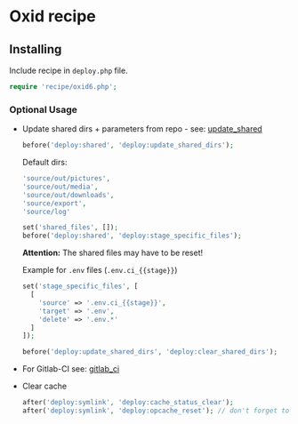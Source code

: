 # Oxid recipe

## Installing

Include recipe in `deploy.php` file.

```php
require 'recipe/oxid6.php';
```


### Optional Usage

* Update shared dirs + parameters from repo - see: [update_shared](deploy/update_shared.md)

    ```php
    before('deploy:shared', 'deploy:update_shared_dirs');
    ```

  Default dirs:
  ```php
  'source/out/pictures',
  'source/out/media',
  'source/out/downloads',
  'source/export',
  'source/log'
  ```

    ```php
    set('shared_files', []);
    before('deploy:shared', 'deploy:stage_specific_files');
    ```
    **Attention:** The shared files may have to be reset!

    Example for `.env` files (`.env.ci_{{stage}}`)
    ```php
    set('stage_specific_files', [
      [
        'source' => '.env.ci_{{stage}}',
        'target' => '.env',
        'delete' => '.env.*'
      ]
    ]);
    ```

    ```php
    before('deploy:update_shared_dirs', 'deploy:clear_shared_dirs');
    ```

* For Gitlab-CI see: [gitlab_ci](deploy/gitlab_ci.md)

* Clear cache

    ```php
    after('deploy:symlink', 'deploy:cache_status_clear');
    after('deploy:symlink', 'deploy:opcache_reset'); // don't forget to set `public_url` per stage
    ```




